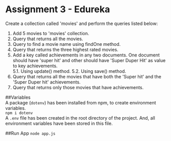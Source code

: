 # Assignment 3 - Edureka   
Create a collection called 'movies' and perform the queries listed below:   
1. Add 5 movies to 'movies' collection.   
2. Query that returns all the movies.   
3. Query to find a movie name using findOne method.   
4. Query that returns the three highest rated movies.   
5. Add a key called achievements in any two documents.
   One document should have 'super hit' and other should have 'Super Duper Hit' as value to key achievements.   
   5.1. Using update() method.
   5.2. Using save() method.
6. Query that returns all the movies that have both the 'Super hit' and the 'Super Duper hit' achievements.   
7. Query that returns only those movies that have achievements.   

##Variables   
A package (`dotenv`) has been installed from npm, to create environment variables.   
`npm i dotenv`   
A `.env` file has been created in the root directory of the project.  And, all environment variables have been stored in this file.

##Run App
`node app.js`
